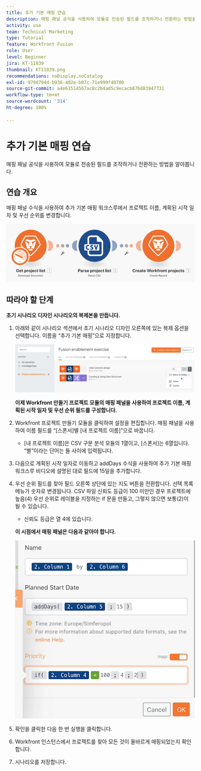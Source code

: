 ```yaml
---
title: 추가 기본 매핑 연습
description: 매핑 패널 공식을 사용하여 모듈로 전송된 필드를 조작하거나 전환하는 방법을 알아봅니다.
activity: use
team: Technical Marketing
type: Tutorial
feature: Workfront Fusion
role: User
level: Beginner
jira: KT-11039
thumbnail: KT11039.png
recommendations: noDisplay,noCatalog
exl-id: 979d794d-b936-402e-b07c-71e999f40780
source-git-commit: a4e61514567ac8c2b4ad5c9ecacb87bd83947731
workflow-type: tm+mt
source-wordcount: '314'
ht-degree: 100%

---
```


# 추가 기본 매핑 연습

매핑 패널 공식을 사용하여 모듈로 전송된 필드를 조작하거나 전환하는 방법을 알아봅니다.

## 연습 개요

매핑 패널 수식을 사용하여 추가 기본 매핑 워크스루에서 프로젝트 이름, 계획된 시작 일자 및 우선 순위를 변경합니다.

![추가 기본 매핑 이미지 1](../12-exercises/assets/beyond-basic-mapping-walkthrough-1.png)

## 따라야 할 단계

**초기 시나리오 디자인 시나리오의 복제본을 만듭니다.**

1. 아래와 같이 시나리오 섹션에서 초기 시나리오 디자인 오른쪽에 있는 복제 옵션을 선택합니다. 이름을 “추가 기본 매핑”으로 지정합니다.

   ![추가 기본 매핑 이미지 2](../12-exercises/assets/beyond-basic-mapping-walkthrough-2.png)

   **이제 Workfront 만들기 프로젝트 모듈의 매핑 패널을 사용하여 프로젝트 이름, 계획된 시작 일자 및 우선 순위 필드를 구성합니다.**

1. Workfront 프로젝트 만들기 모듈을 클릭하여 설정을 편집합니다. 매핑 패널을 사용하여 이름 필드를 “[스폰서]별 [내 프로젝트 이름]”으로 바꿉니다.

   + [내 프로젝트 이름]은 CSV 구문 분석 모듈의 1열이고, [스폰서]는 6열입니다. “별”이라는 단어는 둘 사이에 입력됩니다.

1. 다음으로 계획된 시작 일자로 이동하고 addDays 수식을 사용하여 추가 기본 매핑 워크스루 비디오에 설명된 대로 필드에 15일을 추가합니다.
1. 우선 순위 필드를 찾아 필드 오른쪽 상단에 있는 지도 버튼을 전환합니다. 선택 목록 메뉴가 숫자로 변경됩니다. CSV 파일 신뢰도 등급이 100 미만인 경우 프로젝트에 높음(4) 우선 순위로 레이블을 지정하는 if 문을 만들고, 그렇지 않으면 보통(2)이 될 수 있습니다.

   + 신뢰도 등급은 열 4에 있습니다.

   **이 시점에서 매핑 패널은 다음과 같아야 합니다.**

   ![추가 기본 매핑 이미지 3](../12-exercises/assets/beyond-basic-mapping-walkthrough-3.png)

1. 확인을 클릭한 다음 한 번 실행을 클릭합니다.
1. Workfront 인스턴스에서 프로젝트를 찾아 모든 것이 올바르게 매핑되었는지 확인합니다.
1. 시나리오를 저장합니다.
